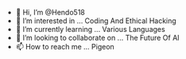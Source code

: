 - 👋 Hi, I’m @Hendo518
- 👀 I’m interested in ... Coding And Ethical Hacking
- 🌱 I’m currently learning ... Various Languages 
- 💞️ I’m looking to collaborate on ... The Future Of AI 
- 📫 How to reach me ... Pigeon 

<!---
Hendo518/Hendo518 is a ✨ special ✨ repository because its `README.md` (this file) appears on your GitHub profile.
You can click the Preview link to take a look at your changes.
--->
